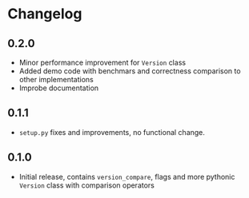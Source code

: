 # Changelog

## 0.2.0

* Minor performance improvement for `Version` class
* Added demo code with benchmars and correctness comparison
  to other implementations
* Improbe documentation

## 0.1.1

* `setup.py` fixes and improvements, no functional change.

## 0.1.0

* Initial release, contains `version_compare`, flags and more
  pythonic `Version` class with comparison operators
